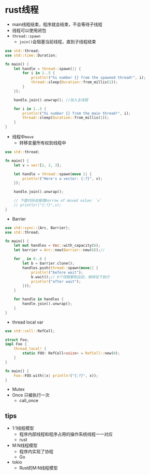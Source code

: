 # rust线程

+ main线程结束，程序就会结束，不会等待子线程
+ 线程可以使用闭包
+ `thread::spawn`
    + `join()`会阻塞当前线程，直到子线程结束
```rust
use std::thread;
use std::time::Duration;

fn main() {
    let handle = thread::spawn(|| {
        for i in 1..5 {
            println!("hi number {} from the spawned thread!", i);
            thread::sleep(Duration::from_millis(1));
        }
    });

    handle.join().unwrap(); //加入主线程

    for i in 1..5 {
        println!("hi number {} from the main thread!", i);
        thread::sleep(Duration::from_millis(1));
    }
}
```

+ 线程中`move`
    + 转移变量所有权到线程中
```rust
use std::thread;

fn main() {
    let v = vec![1, 2, 3];

    let handle = thread::spawn(move || {
        println!("Here's a vector: {:?}", v);
    });

    handle.join().unwrap();

    // 下面代码会报错borrow of moved value: `v`
    // println!("{:?}",v);
}
```

+ Barrier
```rust
use std::sync::{Arc, Barrier};
use std::thread;

fn main() {
    let mut handles = Vec::with_capacity(6);
    let barrier = Arc::new(Barrier::new(6));//

    for _ in 0..6 {
        let b = barrier.clone();
        handles.push(thread::spawn(move|| {
            println!("before wait");
            b.wait();// 6个线程都到达后，继续往下执行
            println!("after wait");
        }));
    }

    for handle in handles {
        handle.join().unwrap();
    }
}
```

+ thread local var
```rust
use std::cell::RefCell;

struct Foo;
impl Foo {
    thread_local! {
        static FOO: RefCell<usize> = RefCell::new(0);
    }
}

fn main() {
    Foo::FOO.with(|x| println!("{:?}", x));
}
```
+ Mutex
+ Once 只被执行一次
    + call_once

## tips
+ 1:1线程模型
    + 程序内部线程和程序占用的操作系统线程一一对应
    + rust
+ M:N线程模型
    + 程序内实现了协程
    + Go
+ tokio
    + Rust的M:N线程模型